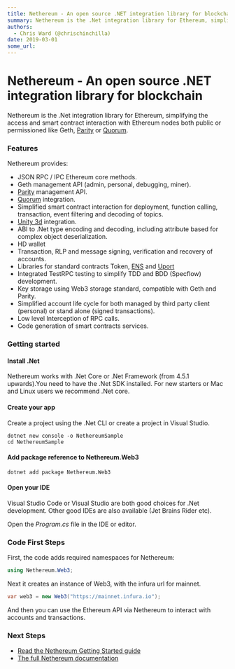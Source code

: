 ```yaml
---
title: Nethereum - An open source .NET integration library for blockchain
summary: Nethereum is the .Net integration library for Ethereum, simplifying the access and smart contract interaction with Ethereum nodes both public or permissioned like Geth, Parity or Quorum. Features Nethereum provides- JSON RPC / IPC Ethereum core methods. Geth management API (admin, personal, debugging, miner). Parity management API. Quorum integration. Simplified smart contract interaction for deployment, function calling, transaction, event filtering and decoding of topics. Unity 3d integration.
authors:
  - Chris Ward (@chrischinchilla)
date: 2019-03-01
some_url: 
---
```


# Nethereum - An open source .NET integration library for blockchain


Nethereum is the .Net integration library for Ethereum, simplifying the
access and smart contract interaction with Ethereum nodes both public or
permissioned like Geth, [Parity](https://www.parity.io/)
or [Quorum](https://www.jpmorgan.com/global/Quorum).

### Features

Nethereum provides:

- JSON RPC / IPC Ethereum core methods.
- Geth management API (admin, personal, debugging, miner).
- [Parity](https://www.parity.io/) management API.
- [Quorum](https://www.jpmorgan.com/global/Quorum) integration.
- Simplified smart contract interaction for deployment, function calling, transaction, event filtering and decoding of topics.
- [Unity 3d](https://unity3d.com/) integration.
- ABI to .Net type encoding and decoding, including attribute based for complex object deserialization.
- HD wallet
- Transaction, RLP and message signing, verification and recovery of accounts.
- Libraries for standard contracts Token, [ENS](https://ens.domains/) and [Uport](#)
- Integrated TestRPC testing to simplify TDD and BDD (Specflow) development.
- Key storage using Web3 storage standard, compatible with Geth and Parity.
- Simplified account life cycle for both managed by third party client (personal) or stand alone (signed transactions).
- Low level Interception of RPC calls.
- Code generation of smart contracts services.

### Getting started

#### Install .Net

Nethereum works with .Net Core or .Net Framework (from 4.5.1 upwards).You need to have the .Net SDK installed. For new starters or Mac and Linux users we
recommend .Net core.

#### Create your app

Create a project using the .Net CLI or create a project in Visual Studio.

```shell
dotnet new console -o NethereumSample
cd NethereumSample
```

#### Add package reference to Nethereum.Web3

```shell
dotnet add package Nethereum.Web3
```

#### Open your IDE

Visual Studio Code or Visual Studio are both good choices for .Net
development. Other good IDEs are also available (Jet Brains Rider
etc).

Open the _Program.cs_ file in the IDE or editor.

### Code First Steps

First, the code adds required namespaces for Nethereum:

```csharp
using Nethereum.Web3;
```

Next it creates an instance of Web3, with the infura url for
mainnet.

```csharp
var web3 = new Web3("https://mainnet.infura.io");
```

And then you can use the Ethereum API via Nethereum to interact with accounts and transactions.

### Next Steps

- [Read the Nethereum Getting Started guide](https://nethereum.readthedocs.io/en/latest/getting-started/)
- [The full Nethereum documentation](https://nethereum.readthedocs.io/en/latest/)
